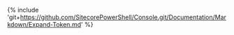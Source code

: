 {% include 'git+https://github.com/SitecorePowerShell/Console.git/Documentation/Markdown/Expand-Token.md' %}
